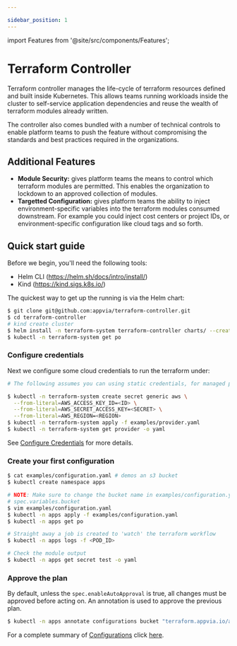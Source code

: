 ```yaml
---

sidebar_position: 1
---
```

import Features from '@site/src/components/Features';

# Terraform Controller

Terraform controller manages the life-cycle of terraform resources defined and built inside Kubernetes. This allows teams running workloads inside the cluster to self-service application dependencies and reuse the wealth of terraform modules already written.

The controller also comes bundled with a number of technical controls to enable platform teams to push the feature without compromising the standards and best practices required in the organizations.

<Features/>

## Additional Features

* **Module Security:** gives platform teams the means to control which terraform modules are permitted. This enables the organization to lockdown to an approved collection of modules.
* **Targetted Configuration:** gives platform teams the ability to inject environment-specific variables into the terraform modules consumed downstream. For example you could inject cost centers or project IDs, or environment-specific configuration like cloud tags and so forth.

## Quick start guide

Before we begin, you'll need the following tools:

* Helm CLI (https://helm.sh/docs/intro/install/)
* Kind (https://kind.sigs.k8s.io/)

The quickest way to get up the running is via the Helm chart:

```bash
$ git clone git@github.com:appvia/terraform-controller.git
$ cd terraform-controller
# kind create cluster
$ helm install -n terraform-system terraform-controller charts/ --create-namespace
$ kubectl -n terraform-system get po
```

### Configure credentials

Next we configure some cloud credentials to run the terraform under:

```bash
# The following assumes you can using static credentials, for managed pod identity—see docs

$ kubectl -n terraform-system create secret generic aws \
  --from-literal=AWS_ACCESS_KEY_ID=<ID> \
  --from-literal=AWS_SECRET_ACCESS_KEY=<SECRET> \
  --from-literal=AWS_REGION=<REGION>
$ kubectl -n terraform-system apply -f examples/provider.yaml
$ kubectl -n terraform-system get provider -o yaml
```

See [Configure Credentials](docs/admin/providers.md) for more details.

### Create your first configuration

```bash
$ cat examples/configuration.yaml # demos an s3 bucket
$ kubectl create namespace apps

# NOTE: Make sure to change the bucket name in examples/configuration.yaml
# spec.variables.bucket
$ vim examples/configuration.yaml
$ kubectl -n apps apply -f examples/configuration.yaml
$ kubectl -n apps get po

# Straight away a job is created to 'watch' the terraform workflow
$ kubectl -n apps logs -f <POD_ID>

# Check the module output
$ kubectl -n apps get secret test -o yaml
```

### Approve the plan

By default, unless the `spec.enableAutoApproval` is true, all changes must be approved before acting on. An annotation is used to approve the previous plan.

```bash
$ kubectl -n apps annotate configurations bucket "terraform.appvia.io/apply"=true --overwrite
```

For a complete summary of [Configurations](docs/reference/configurations.terraform.appvia.io.md) click [here](docs/developer/configuration.md).
